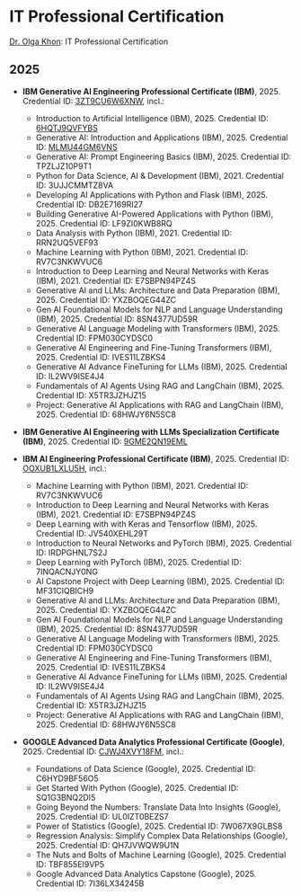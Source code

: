 # IT Professional Certification
[Dr. Olga Khon](https://sites.google.com/view/blogbook-drolgadkhon/author): IT Professional Certification

## 2025

* **IBM Generative AI Engineering Professional Certificate (IBM)**, 2025.  Credential ID: [3ZT9CU6W6XNW](https://coursera.org/verify/professional-cert/3ZT9CU6W6XNW), incl.:
     - Introduction to Artificial Intelligence  (IBM), 2025. Credential ID: [6HQTJ9QVFYBS](https://coursera.org/verify/professional-cert/3ZT9CU6W6XNW)
     - Generative AI: Introduction and Applications  (IBM), 2025. Credential ID: [MLMU44GM6VNS](https://coursera.org/verify/MLMU44GM6VNS)
     - Generative AI: Prompt Engineering Basics  (IBM), 2025. Credential ID: TPZLJZ10P9T1
     - Python for Data Science, AI & Development  (IBM), 2021. Credential ID: 3UJJCMMTZ8VA
     - Developing AI Applications with Python and Flask  (IBM), 2025. Credential ID: DB2E7169RI27
     - Building Generative AI-Powered Applications with Python (IBM), 2025. Credential ID: LF9ZI0KWB8RQ
     - Data Analysis with Python (IBM), 2021. Credential ID: RRN2UQ5VEF93
     - Machine Learning with Python (IBM), 2021. Credential ID: RV7C3NKWVUC6
     - Introduction to Deep Learning and Neural Networks with Keras (IBM), 2021. Credential ID: E7SBPN94PZ4S 
     - Generative AI and LLMs: Architecture and Data Preparation  (IBM), 2025. Credential ID: YXZBOQEG44ZC 
     - Gen AI Foundational Models for NLP and Language Understanding (IBM), 2025. Credential ID: 8SN4377UD59R 
     - Generative AI Language Modeling with Transformers (IBM), 2025. Credential ID: FPM030CYDSC0 
     - Generative AI Engineering and Fine-Tuning Transformers (IBM), 2025. Credential ID: IVES11LZBKS4 
     - Generative AI Advance FineTuning for LLMs (IBM), 2025. Credential ID: IL2WV9ISE4J4 
     - Fundamentals of AI Agents Using RAG and LangChain (IBM), 2025. Credential ID: X5TR3JZHJZ15 
     - Project: Generative AI Applications with RAG and LangChain (IBM), 2025. Credential ID: 68HWJY6N5SC8

* **IBM Generative AI Engineering with LLMs Specialization Certificate (IBM)**, 2025. Credential ID: [9GME2QN19EML](https://coursera.org/verify/specialization/9GME2QN19EML)
* **IBM AI Engineering Professional Certificate (IBM)**, 2025.  Credential ID: [OOXUB1LXLU5H](https://www.coursera.org/account/accomplishments/professional-cert/OOXUB1LXLU5H), incl.:
     - Machine Learning with Python (IBM), 2021. Credential ID: RV7C3NKWVUC6
     - Introduction to Deep Learning and Neural Networks with Keras (IBM), 2021. Credential ID: E7SBPN94PZ4S
     - Deep Learning with with Keras and Tensorflow (IBM), 2025. Credential ID: JV540XEHL29T
     - Introduction to Neural Networks and PyTorch (IBM), 2025. Credential ID: IRDPGHNL7S2J
     - Deep Learning with PyTorch (IBM), 2025. Credential ID: 7INQACNJY0NG
     - AI Capstone Project with Deep Learning (IBM), 2025. Credential ID: MF31CIQBICH9
     - Generative AI and LLMs: Architecture and Data Preparation  (IBM), 2025. Credential ID: YXZBOQEG44ZC
     - Gen AI Foundational Models for NLP and Language Understanding (IBM), 2025. Credential ID: 8SN4377UD59R
     - Generative AI Language Modeling with Transformers (IBM), 2025. Credential ID: FPM030CYDSC0
     - Generative AI Engineering and Fine-Tuning Transformers (IBM), 2025. Credential ID: IVES11LZBKS4
     - Generative AI Advance FineTuning for LLMs (IBM), 2025. Credential ID: IL2WV9ISE4J4
     - Fundamentals of AI Agents Using RAG and LangChain (IBM), 2025. Credential ID: X5TR3JZHJZ15
     - Project: Generative AI Applications with RAG and LangChain (IBM), 2025. Credential ID: 68HWJY6N5SC8
* **GOOGLE Advanced Data Analytics Professional Certificate (Google)**, 2025. Credential ID: [CJWJ4XVY18FM](https://coursera.org/verify/professional-cert/CJWJ4XVY18FM), incl.:
     -  Foundations of Data Science (Google), 2025. Credential ID: C6HYD9BF56O5
     -  Get Started With Python (Google), 2025. Credential ID: SQ1G3BNQ2DI5
     -  Going Beyond the Numbers: Translate Data Into Insights (Google), 2025. Credential ID: UL0IZT0BEZS7
     -  Power of Statistics (Google), 2025. Credential ID: 7W067X9GLBS8
     -  Regression Analysis: Simplify Complex Data Relationships (Google), 2025. Credential ID: QH7JVWQW9U1N 
     -  The Nuts and Bolts of Machine Learning (Google), 2025. Credential ID: TBF855EI9VP5 
     -  Google Advanced Data Analytics Capstone (Google), 2025. Credential ID: 7I36LX34245B
